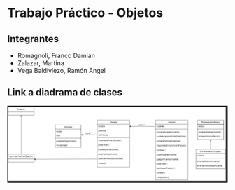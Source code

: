 # Trabajo Práctico - Objetos
## Integrantes
 - Romagnoli, 	Franco Damián
 - Zalazar, Martina
 - Vega Baldiviezo, Ramón Ángel

## Link a diadrama de clases

![Diagrama de Clases](/enunciado/DiagramaDeClases.jpg) 

